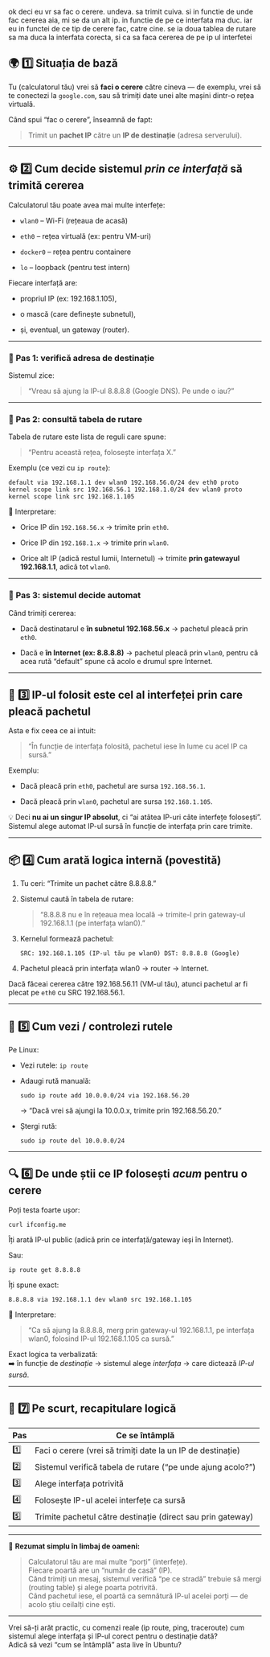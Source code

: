

ok deci eu vr sa fac o cerere. undeva. sa trimit cuiva. si in functie de unde fac cererea aia, mi se da un alt ip. in functie de pe ce interfata ma duc. iar eu in functei de ce tip de cerere fac, catre cine. se ia doua tablea de rutare sa ma duca la interfata corecta, si ca sa faca cererea de pe ip ul interfetei


## 🌍 1️⃣ Situația de bază

Tu (calculatorul tău) vrei să **faci o cerere** către cineva — de exemplu, vrei să te conectezi la `google.com`, sau să trimiți date unei alte mașini dintr-o rețea virtuală.

Când spui “fac o cerere”, înseamnă de fapt:

> Trimit un **pachet IP** către un **IP de destinație** (adresa serverului).

---

## ⚙️ 2️⃣ Cum decide sistemul _prin ce interfață_ să trimită cererea

Calculatorul tău poate avea mai multe interfețe:

- `wlan0` – Wi-Fi (rețeaua de acasă)
    
- `eth0` – rețea virtuală (ex: pentru VM-uri)
    
- `docker0` – rețea pentru containere
    
- `lo` – loopback (pentru test intern)
    

Fiecare interfață are:

- propriul IP (ex: 192.168.1.105),
    
- o mască (care definește subnetul),
    
- și, eventual, un gateway (router).
    

---

### 🔹 Pas 1: verifică adresa de destinație

Sistemul zice:

> “Vreau să ajung la IP-ul 8.8.8.8 (Google DNS). Pe unde o iau?”

---

### 🔹 Pas 2: consultă **tabela de rutare**

Tabela de rutare este lista de reguli care spune:

> “Pentru această rețea, folosește interfața X.”

Exemplu (ce vezi cu `ip route`):

`default via 192.168.1.1 dev wlan0 192.168.56.0/24 dev eth0 proto kernel scope link src 192.168.56.1 192.168.1.0/24 dev wlan0 proto kernel scope link src 192.168.1.105`

📘 Interpretare:

- Orice IP din `192.168.56.x` → trimite prin `eth0`.
    
- Orice IP din `192.168.1.x` → trimite prin `wlan0`.
    
- Orice alt IP (adică restul lumii, Internetul) → trimite **prin gatewayul 192.168.1.1**, adică tot `wlan0`.
    

---

### 🔹 Pas 3: sistemul decide automat

Când trimiți cererea:

- Dacă destinatarul e **în subnetul 192.168.56.x** → pachetul pleacă prin `eth0`.
    
- Dacă e **în Internet (ex: 8.8.8.8)** → pachetul pleacă prin `wlan0`, pentru că acea rută “default” spune că acolo e drumul spre Internet.
    

---

## 🚪 3️⃣ IP-ul folosit este cel al interfeței prin care pleacă pachetul

Asta e fix ceea ce ai intuit:

> “În funcție de interfața folosită, pachetul iese în lume cu acel IP ca sursă.”

Exemplu:

- Dacă pleacă prin `eth0`, pachetul are sursa `192.168.56.1`.
    
- Dacă pleacă prin `wlan0`, pachetul are sursa `192.168.1.105`.
    

💡 Deci **nu ai un singur IP absolut**, ci “ai atâtea IP-uri câte interfețe folosești”.  
Sistemul alege automat IP-ul sursă în funcție de interfața prin care trimite.

---

## 📦 4️⃣ Cum arată logica internă (povestită)

1. Tu ceri: “Trimite un pachet către 8.8.8.8.”
    
2. Sistemul caută în tabela de rutare:
    
    > “8.8.8.8 nu e în rețeaua mea locală → trimite-l prin gateway-ul 192.168.1.1 (pe interfața wlan0).”
    
3. Kernelul formează pachetul:
    
    `SRC: 192.168.1.105 (IP-ul tău pe wlan0) DST: 8.8.8.8 (Google)`
    
4. Pachetul pleacă prin interfața wlan0 → router → Internet.
    

Dacă făceai cererea către 192.168.56.11 (VM-ul tău), atunci pachetul ar fi plecat pe `eth0` cu SRC 192.168.56.1.

---

## 🧠 5️⃣ Cum vezi / controlezi rutele

Pe Linux:

- Vezi rutele: `ip route`
    
- Adaugi rută manuală:
    
    `sudo ip route add 10.0.0.0/24 via 192.168.56.20`
    
    → “Dacă vrei să ajungi la 10.0.0.x, trimite prin 192.168.56.20.”
    
- Ștergi rută:
    
    `sudo ip route del 10.0.0.0/24`
    

---

## 🔍 6️⃣ De unde știi ce IP folosești _acum_ pentru o cerere

Poți testa foarte ușor:

`curl ifconfig.me`

Îți arată IP-ul public (adică prin ce interfață/gateway ieși în Internet).

Sau:

`ip route get 8.8.8.8`

Îți spune exact:

`8.8.8.8 via 192.168.1.1 dev wlan0 src 192.168.1.105`

📘 Interpretare:

> “Ca să ajung la 8.8.8.8, merg prin gateway-ul 192.168.1.1, pe interfața wlan0, folosind IP-ul 192.168.1.105 ca sursă.”

Exact logica ta verbalizată:  
➡️ în funcție de _destinație_ → sistemul alege _interfața_ → care dictează _IP-ul sursă_.

---

## 🧾 7️⃣ Pe scurt, recapitulare logică

|Pas|Ce se întâmplă|
|---|---|
|1️⃣|Faci o cerere (vrei să trimiți date la un IP de destinație)|
|2️⃣|Sistemul verifică tabela de rutare (“pe unde ajung acolo?”)|
|3️⃣|Alege interfața potrivită|
|4️⃣|Folosește IP-ul acelei interfețe ca sursă|
|5️⃣|Trimite pachetul către destinație (direct sau prin gateway)|

---

💬 **Rezumat simplu în limbaj de oameni:**

> Calculatorul tău are mai multe “porți” (interfețe).  
> Fiecare poartă are un “număr de casă” (IP).  
> Când trimiți un mesaj, sistemul verifică “pe ce stradă” trebuie să mergi (routing table) și alege poarta potrivită.  
> Când pachetul iese, el poartă ca semnătură IP-ul acelei porți — de acolo știu ceilalți cine ești.

---

Vrei să-ți arăt practic, cu comenzi reale (ip route, ping, traceroute) cum sistemul alege interfața și IP-ul corect pentru o destinație dată?  
Adică să vezi “cum se întâmplă” asta live în Ubuntu?